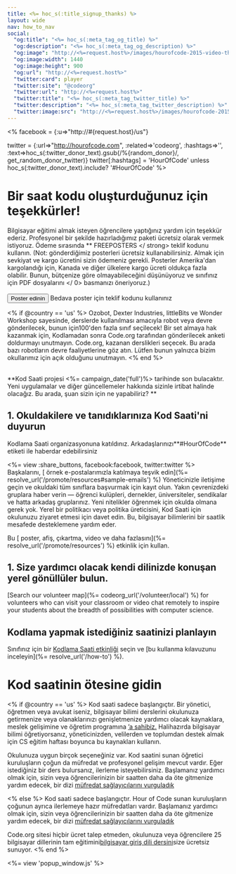 ```yaml
---
title: <%= hoc_s(:title_signup_thanks) %>
layout: wide
nav: how_to_nav
social:
  "og:title": "<%= hoc_s(:meta_tag_og_title) %>"
  "og:description": "<%= hoc_s(:meta_tag_og_description) %>"
  "og:image": "http://<%=request.host%>/images/hourofcode-2015-video-thumbnail.png"
  "og:image:width": 1440
  "og:image:height": 900
  "og:url": "http://<%=request.host%>"
  "twitter:card": player
  "twitter:site": "@codeorg"
  "twitter:url": "http://<%=request.host%>"
  "twitter:title": "<%= hoc_s(:meta_tag_twitter_title) %>"
  "twitter:description": "<%= hoc_s(:meta_tag_twitter_description) %>"
  "twitter:image:src": "http://<%=request.host%>/images/hourofcode-2015-video-thumbnail.png"
---
```

<% facebook = {:u=>"http://#{request.host}/us"}

twitter = {:url=>"http://hourofcode.com", :related=>'codeorg', :hashtags=>'', :text=>hoc_s(:twitter_donor_text).gsub(/%{random_donor}/, get_random_donor_twitter)} twitter[:hashtags] = 'HourOfCode' unless hoc_s(:twitter_donor_text).include? '#HourOfCode' %>

# Bir saat kodu oluşturduğunuz için teşekkürler!

Bilgisayar eğitimi almak isteyen öğrencilere yaptığınız yardım için teşekkür ederiz. Profesyonel bir şekilde hazırladığımız paketi ücretsiz olarak vermek istiyoruz. Ödeme sırasında ** FREEPOSTERS </ strong> teklif kodunu kullanın. (Not: gönderdiğimiz posterleri ücretsiz kullanabilirsiniz. Almak için sevkiyat ve kargo ücretini sizin ödemeniz gerekli. Posterler Amerika'dan kargolandığı için, Kanada ve diğer ülkelere kargo ücreti oldukça fazla olabilir. Bunun, bütçenize göre olmayabileceğini düşünüyoruz ve sınıfınız için  PDF dosyalarını </ 0> basmanızı öneriyoruz.)   
<br /> [<button>Poster edinin</button>](https://store.code.org/products/code-org-posters-set-of-12) Bedava poster için teklif kodunu kullanınız</p> 

<% if @country == 'us' %> Ozobot, Dexter Industries, littleBits ve Wonder Workshop sayesinde, derslerde kullanılması amacıyla robot veya devre gönderilecek, bunun için100'den fazla sınıf seçilecek! Bir set almaya hak kazanmak için, Kodlamadan sonra Code.org tarafından gönderilecek anketi doldurmayı unutmayın. Code.org, kazanan derslikleri seçecek. Bu arada bazı robotların devre faaliyetlerine göz atın. Lütfen bunun yalnızca bizim okullarımız için açık olduğunu unutmayın. <% end %>

<br /> **Kod Saati projesi <%= campaign_date('full')%> tarihinde son bulacaktır. Yeni uygulamalar ve diğer güncellemeler hakkında sizinle irtibat halinde olacağız. Bu arada, şuan sizin için ne yapabiliriz? **

## 1. Okuldakilere ve tanıdıklarınıza Kod Saati'ni duyurun

Kodlama Saati organizasyonuna katıldınız. Arkadaşlarınızı**#HourOfCode** etiketi ile haberdar edebilirsiniz

<%= view :share_buttons, facebook:facebook, twitter:twitter %> <br /> Başkalarını, [ örnek e-postalarımızla katılmaya teşvik edin](%= resolve_url('/promote/resources#sample-emails') %) Yöneticinizle iletişime geçin ve okuldaki tüm sınıflara başvurmak için kayıt olun. Yakın çevrenizdeki gruplara haber verin — öğrenci kulüpleri, dernekler, üniversiteler, sendikalar ve hatta arkadaş gruplarınız. Yeni nitelikler öğrenmek için okulda olmana gerek yok. Yerel bir politikacı veya politika üreticisini, Kod Saati için okulunuzu ziyaret etmesi için davet edin. Bu, bilgisayar bilimlerini bir saatlik mesafede desteklemene yardım eder.

Bu [ poster, afiş, çıkartma, video ve daha fazlasını](%= resolve_url('/promote/resources') %) etkinlik için kullan.

## 1. Size yardımcı olacak kendi dilinizde konuşan yerel gönüllüler bulun.

[Search our volunteer map](%= codeorg_url('/volunteer/local') %) for volunteers who can visit your classroom or video chat remotely to inspire your students about the breadth of possibilities with computer science.

## Kodlama yapmak istediğiniz saatinizi planlayın

Sınıfınız için bir [Kodlama Saati etkinliği](https://hourofcode.com/learn) seçin ve [bu kullanma kılavuzunu inceleyin](%= resolve_url('/how-to') %).

# Kod saatinin ötesine gidin

<% if @country == 'us' %> Kod saati sadece başlangıçtır. Bir yönetici, öğretmen veya avukat iseniz, bilgisayar bilimi derslerini okulunuza getirmenize veya olanaklarınızı genişletmenize yardımcı olacak kaynaklara, meslek gelişimine ve öğretim programına [’a sahibiz.](https://code.org/yourschool) Halihazırda bilgisayar bilimi öğretiyorsanız, yöneticinizden, velilerden ve toplumdan destek almak için CS eğitim haftası boyunca bu kaynakları kullanın.

Okulunuza uygun birçok seçeneğiniz var. Kod saatini sunan öğretici kuruluşların çoğun da müfredat ve profesyonel gelişim mevcut vardır. Eğer istediğiniz bir ders bulursanız, ilerleme isteyebilirsiniz. Başlamanız yardımcı olmak için, sizin veya öğrencilerinizin bir saatten daha da öte gitmenize yardım edecek, bir dizi [müfredat sağlayıcılarını vurguladık](https://hourofcode.com/beyond)

<% else %> Kod saati sadece başlangıçtır. Hour of Code sunan kuruluşların çoğunun ayrıca ilerlemeye hazır müfredatları vardır. Başlamanız yardımcı olmak için, sizin veya öğrencilerinizin bir saatten daha da öte gitmenize yardım edecek, bir dizi [müfredat sağlayıcılarını vurguladık](https://hourofcode.com/beyond)

Code.org sitesi hiçbir ücret talep etmeden, okulunuza veya öğrencilere 25 bilgisayar dillerinin tam eğitimini[bilgisayar giriş dili dersini](https://code.org/educate/curriculum/cs-fundamentals-international)size ücretsiz sunuyor. <% end %>

<%= view 'popup_window.js' %>